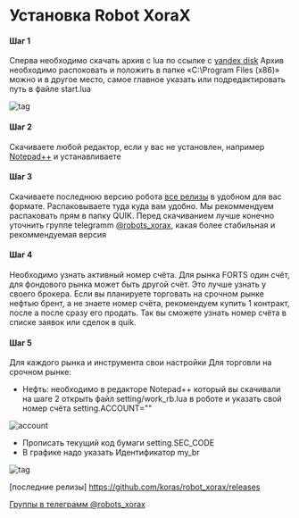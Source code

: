 # Установка Robot XoraX

#### Шаг 1

Сперва необходимо скачать архив с lua по ссылке c [yandex disk](https://yadi.sk/d/55qjoDJaATPYPQ)
Архив необходимо распоковать и положить в папке «C:\Program Files (x86)» можно и в другое место, самое главное указать или подредактировать путь в файле start.lua

![tag](https://raw.githubusercontent.com/koras/robot_xorax/master/images/readme/lua_yandex.PNG)


#### Шаг 2
Скачиваете любой редактор, если у вас не установлен, например [Notepad++](https://notepad-plus-plus.org/downloads/) и устанавливаете


#### Шаг 3
Скачиваете последнюю версию робота [все релизы](https://github.com/koras/robot_xorax/releases) в удобном для вас формате. Распаковываете туда куда вам удобно. Мы рекоммендуем распаковать прям в папку QUIK. Перед скачиванием лучше конечно уточнить группе telegramm  [@robots_xorax](https://t.me/robots_xorax), какая более стабильная и рекоммендуемая версия


#### Шаг 4
Необходимо узнать активный номер счёта.
Для рынка FORTS один счёт, для фондового рынка может быть другой счёт. Это лучше узнать у своего брокера. Если вы планируете торговать на срочном рынке нефтью брент, а не знаете номер счёта, рекомендуем купить 1 контракт, после а после сразу его продать. Так вы сможете узнать номер счёта в списке заявок или сделок в quik.


#### Шаг 5
Для каждого рынка и инструмента свои настройки
Для торговли на срочном рынке: 

 - Нефть:
необходимо в редакторе Notepad++ который вы скачивали на шаге 2 открыть файл setting/work_rb.lua в роботе и указать свой номер счёта
 setting.ACCOUNT=""

![account](https://raw.githubusercontent.com/koras/robot_xorax/master/images/readme/accounts.PNG)

 
- Прописать  текущий код бумаги setting.SEC_CODE
- В графике надо указать Идентификатор my_br
 
![tag](https://raw.githubusercontent.com/koras/robot_xorax/master/images/readme/tag.PNG)





[последние релизы] https://github.com/koras/robot_xorax/releases

[Группы в телеграмм @robots_xorax](https://t.me/robots_xorax)

